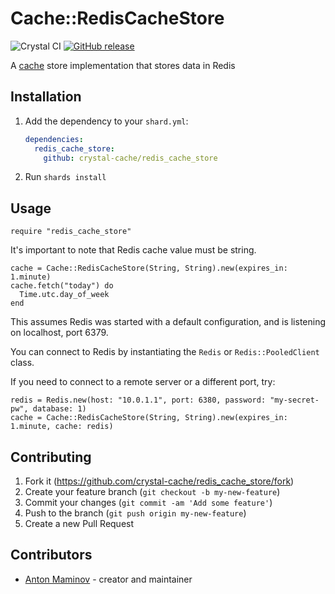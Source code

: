# Cache::RedisCacheStore

![Crystal CI](https://github.com/crystal-cache/redis_cache_store/workflows/Crystal%20CI/badge.svg)
[![GitHub release](https://img.shields.io/github/release/crystal-cache/redis_cache_store.svg)](https://github.com/crystal-cache/redis_cache_store/releases)

A [cache](https://github.com/crystal-cache/cache) store implementation that stores data in Redis

## Installation

1. Add the dependency to your `shard.yml`:

   ```yaml
   dependencies:
     redis_cache_store:
       github: crystal-cache/redis_cache_store
   ```

2. Run `shards install`

## Usage

```crystal
require "redis_cache_store"
```

It's important to note that Redis cache value must be string.

```crystal
cache = Cache::RedisCacheStore(String, String).new(expires_in: 1.minute)
cache.fetch("today") do
  Time.utc.day_of_week
end
```

This assumes Redis was started with a default configuration, and is listening on localhost, port 6379.

You can connect to Redis by instantiating the `Redis` or `Redis::PooledClient` class.

If you need to connect to a remote server or a different port, try:

```crystal
redis = Redis.new(host: "10.0.1.1", port: 6380, password: "my-secret-pw", database: 1)
cache = Cache::RedisCacheStore(String, String).new(expires_in: 1.minute, cache: redis)
```

## Contributing

1. Fork it (<https://github.com/crystal-cache/redis_cache_store/fork>)
2. Create your feature branch (`git checkout -b my-new-feature`)
3. Commit your changes (`git commit -am 'Add some feature'`)
4. Push to the branch (`git push origin my-new-feature`)
5. Create a new Pull Request

## Contributors

- [Anton Maminov](https://github.com/mamantoha) - creator and maintainer
